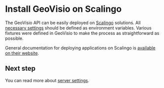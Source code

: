 # Install GeoVisio on Scalingo

The GeoVisio API can be easily deployed on [Scalingo](https://scalingo.com/) solutions. All [necessary settings](./11_Server_settings.md) should be defined as environment variables. Various fixtures were defined in GeoVisio to make the process as straightforward as possible.

General documentation for deploying applications on Scalingo is [available on their website](https://doc.scalingo.com/platform/deployment/deploy-with-git).

## Next step

You can read more about [server settings](./11_Server_settings.md).

